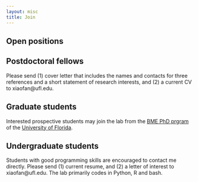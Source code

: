 ```yaml
---
layout: misc
title: Join
---
```


## Open positions


## Postdoctoral fellows

Please send (1) cover letter that includes the names and contacts for three references and a short statement of research interests, and (2) a current CV to xiaofan<span style="display:none">xiaofan</span>@ufl.edu.


## Graduate students

Interested prospective students may join the lab from the [BME PhD prgram](https://www.bme.ufl.edu/academics/bme-graduate-program/graduate-admissions/) of the [University of Florida](https://www.ufl.edu/).


## Undergraduate students

Students with good programming skills are encouraged to contact me directly. Please send (1) current resume, and (2) a letter of interest to xiaofan<span style="display:none">xiaofan</span>@ufl.edu. The lab primarily codes in Python, R and bash.
